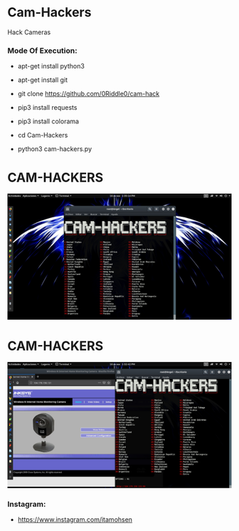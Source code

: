 # Cam-Hackers

Hack Cameras

<h3> Mode Of Execution: </h3>

* apt-get install python3

* apt-get install git

* git clone https://github.com/0Riddle0/cam-hack

* pip3 install requests

* pip3 install colorama

* cd Cam-Hackers

* python3 cam-hackers.py

# CAM-HACKERS

<img src="https://github.com/0Riddle0/cam-hack/blob/main/camfoto.jpg">

# CAM-HACKERS

<img src="https://github.com/0Riddle0/cam-hack/blob/main/camfoto2.jpg">

<h3> Instagram: </h3>

* https://www.instagram.com/itamohsen

